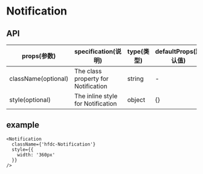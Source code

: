 # Notification

## API

| props(参数) | specification(说明) | type(类型) | defaultProps(默认值) |
| --- | --- | --- | --- |
| className(optional) | The class property for Notification | string | - |
| style(optional) | The inline style for Notification | object | {} |

## example

```
<Notification
  className={'hfdc-Notification'}
  style={{
    width: '360px'
  }}
/>
```

